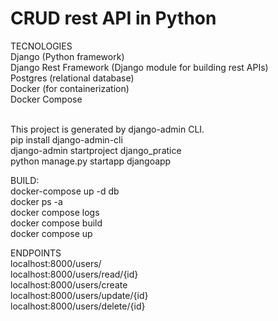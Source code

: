 # CRUD rest API in Python

TECNOLOGIES
<br> Django (Python framework)
<br> Django Rest Framework (Django module for building rest APIs)
<br> Postgres (relational database)
<br> Docker (for containerization)
<br> Docker Compose

<br> This project is generated by django-admin CLI.
<br> pip install django-admin-cli
<br> django-admin startproject django_pratice
<br> python manage.py startapp djangoapp

BUILD:
<br> docker-compose up -d db
<br> docker ps -a
<br> docker compose logs
<br> docker compose build
<br> docker compose up

ENDPOINTS
<br> localhost:8000/users/
<br> localhost:8000/users/read/{id}
<br> localhost:8000/users/create
<br> localhost:8000/users/update/{id}
<br> localhost:8000/users/delete/{id}	
